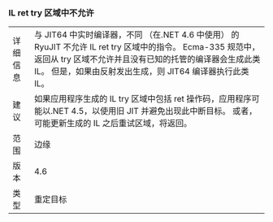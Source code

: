 ### <a name="il-ret-not-allowed-in-a-try-region"></a>IL ret try 区域中不允许

|   |   |
|---|---|
|详细信息|与 JIT64 中实时编译器，不同 （在.NET 4.6 中使用） 的 RyuJIT 不允许 IL ret try 区域中的指令。 Ecma-335 规范中，返回从 try 区域不允许并且没有已知的托管的编译器会生成此类 IL。 但是，如果由反射发出生成，则 JIT64 编译器执行此类 IL。|
|建议|如果应用程序生成的 IL try 区域中包括 ret 操作码，应用程序可能以.NET 4.5，以使用旧 JIT 并避免出现此中断目标。 或者，可能更新生成的 IL 之后重试区域，将返回。|
|范围|边缘|
|版本|4.6|
|类型|重定目标|

